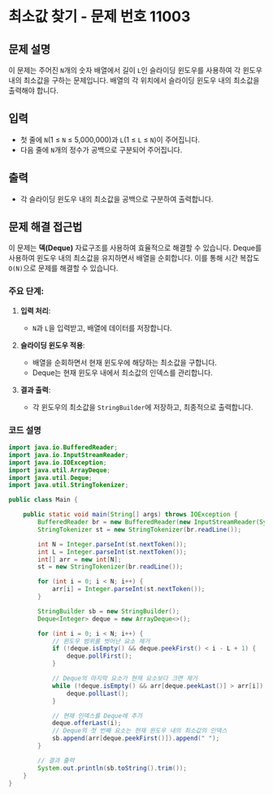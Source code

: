 # 최소값 찾기 - 문제 번호 11003

## 문제 설명

이 문제는 주어진 `N`개의 숫자 배열에서 길이 `L`인 슬라이딩 윈도우를 사용하여 각 윈도우 내의 최소값을 구하는 문제입니다. 배열의 각 위치에서 슬라이딩 윈도우 내의 최소값을 출력해야 합니다.

## 입력

- 첫 줄에 `N`(1 ≤ `N` ≤ 5,000,000)과 `L`(1 ≤ `L` ≤ `N`)이 주어집니다.
- 다음 줄에 `N`개의 정수가 공백으로 구분되어 주어집니다.

## 출력

- 각 슬라이딩 윈도우 내의 최소값을 공백으로 구분하여 출력합니다.

## 문제 해결 접근법

이 문제는 **덱(Deque)** 자료구조를 사용하여 효율적으로 해결할 수 있습니다. Deque를 사용하여 윈도우 내의 최소값을 유지하면서 배열을 순회합니다. 이를 통해 시간 복잡도 `O(N)`으로 문제를 해결할 수 있습니다.

### 주요 단계:

1. **입력 처리**:
   - `N`과 `L`을 입력받고, 배열에 데이터를 저장합니다.

2. **슬라이딩 윈도우 적용**:
   - 배열을 순회하면서 현재 윈도우에 해당하는 최소값을 구합니다.
   - Deque는 현재 윈도우 내에서 최소값의 인덱스를 관리합니다.

3. **결과 출력**:
   - 각 윈도우의 최소값을 `StringBuilder`에 저장하고, 최종적으로 출력합니다.

### 코드 설명

```java
import java.io.BufferedReader;
import java.io.InputStreamReader;
import java.io.IOException;
import java.util.ArrayDeque;
import java.util.Deque;
import java.util.StringTokenizer;

public class Main {

    public static void main(String[] args) throws IOException {
        BufferedReader br = new BufferedReader(new InputStreamReader(System.in));
        StringTokenizer st = new StringTokenizer(br.readLine());

        int N = Integer.parseInt(st.nextToken());
        int L = Integer.parseInt(st.nextToken());
        int[] arr = new int[N];
        st = new StringTokenizer(br.readLine());

        for (int i = 0; i < N; i++) {
            arr[i] = Integer.parseInt(st.nextToken());
        }

        StringBuilder sb = new StringBuilder();
        Deque<Integer> deque = new ArrayDeque<>();

        for (int i = 0; i < N; i++) {
            // 윈도우 범위를 벗어난 요소 제거
            if (!deque.isEmpty() && deque.peekFirst() < i - L + 1) {
                deque.pollFirst();
            }

            // Deque의 마지막 요소가 현재 요소보다 크면 제거
            while (!deque.isEmpty() && arr[deque.peekLast()] > arr[i]) {
                deque.pollLast();
            }

            // 현재 인덱스를 Deque에 추가
            deque.offerLast(i);
            // Deque의 첫 번째 요소는 현재 윈도우 내의 최소값의 인덱스
            sb.append(arr[deque.peekFirst()]).append(" ");
        }

        // 결과 출력
        System.out.println(sb.toString().trim());
    }
}
